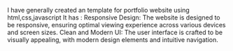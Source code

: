 I have generally created an template for portfolio website using html,css,javascript
It has :
Responsive Design: The website is designed to be responsive, ensuring optimal viewing experience across various devices and screen sizes.
Clean and Modern UI: The user interface is crafted to be visually appealing, with modern design elements and intuitive navigation.
